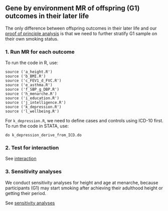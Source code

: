 ## Gene by environment MR of offspring (G1) outcomes in their later life

The only difference between offspring outcomes in their later life and our [proof of principle analysis](https://github.com/MRCIEU/MR-maternal-smoking/blob/master/mr_analysis/README.md) is that we need to further stratify G1 sample on their own smoking status. 


### 1. Run MR for each outcome

To run the code in R, use:

```
source ('a_height.R') 
source ('b_BMI.R')
source ('c_FEV1_d_FVC.R')
source ('e_asthma.R')
source ('f_SBP_g_DBP.R')
source ('h_menarche.R')
source ('i_education.R')
source ('j_intelligence.R')
source ('k_depression.R')
source ('l_wellbeing.R')
```

For `k_depression.R`, we need to define cases and controls using ICD-10 first. To run the code in STATA, use:

```
do k_depression_derive_from_ICD.do
```


### 2. Test for interaction

See [interaction](https://github.com/MRCIEU/MR-maternal-smoking/blob/master/mr_analysis/README.md)

### 3. Sensitivity analyses
We conduct sensitivity analyses for height and age at menarche, because participants (G1) may start smoking after achieving their adulthood height or getting their period.

See [sensitivity analyses](https://github.com/MRCIEU/MR-maternal-smoking/tree/master/mr_analysis/offspring_later/sensitivity_analyses) 
